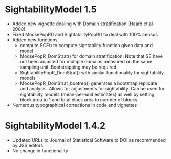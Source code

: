 # SightabilityModel 1.5

* Added new vignette dealing with Domain stratification (Heard et al 2008)
* Fixed MoosePopR() and SightabilityPopR() to deal with 100% census
* Added new functions
  + compute.SCF() to compute sightability function given data and model
  + MoosePopR_DomStrat() for domain stratification. Note that SE have not been
  adjusted for multiple domains measured on the same sampling unit. Bootstrapping may 
  be required.
  + SightabilityPopR_DomStrat() with similar functionality for sightability models
  + MoosePopR_DomStrat_bootrep() generates a bootstrap replicate and analysis. Allows
  for adjustments for sightability. Can be used for sightability models (mean-per-unit estimates) as well by
  setting block area to 1 and total block area to number of blocks.
* Numerous typographical corrections in code and vignettes

# SightabilityModel 1.4.2

* Updated URLs to Journal of Statistical Software to DOI as recommended by JSS editors.
* No change in functionality



